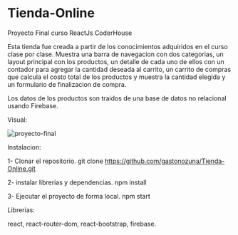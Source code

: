 # Tienda-Online
Proyecto Final curso ReactJs CoderHouse

Esta tienda fue creada a partir de los conocimientos adquiridos en el curso clase por clase. Muestra una barra de navegacion con dos categorias, un layout principal con los productos, un detalle de cada uno de ellos con un contador para agregar la cantidad deseada al carrito, un carrito de compras que calcula el costo total de los productos y muestra la cantidad elegida y un formulario de finalizacion de compra.

Los datos de los productos son traidos de una base de datos no relacional usando Firebase.

Visual:

![proyecto-final](https://user-images.githubusercontent.com/70909358/161291477-06cd06f3-bafb-4494-a097-342497593f0b.gif)

Instalacion: 

1- Clonar el repositorio.
git clone https://github.com/gastonozuna/Tienda-Online.git

2- instalar librerias y dependencias.
npm install

3- Ejecutar el proyecto de forma local.
npm start

Librerias:

react, react-router-dom, react-bootstrap, firebase.
